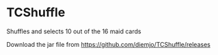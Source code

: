 # TCShuffle
Shuffles and selects 10 out of the 16 maid cards

Download the jar file from https://github.com/diemjo/TCShuffle/releases
